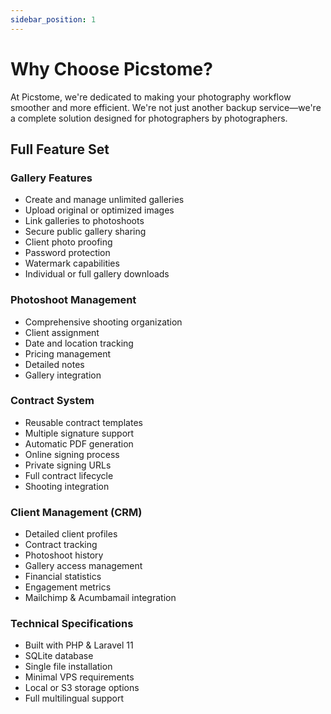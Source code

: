 ```yaml
---
sidebar_position: 1
---
```


# Why Choose Picstome?

At Picstome, we're dedicated to making your photography workflow smoother and more efficient. We're not just another backup service—we're a complete solution designed for photographers by photographers.

## Full Feature Set

### Gallery Features
- Create and manage unlimited galleries
- Upload original or optimized images
- Link galleries to photoshoots
- Secure public gallery sharing
- Client photo proofing
- Password protection
- Watermark capabilities
- Individual or full gallery downloads

### Photoshoot Management
- Comprehensive shooting organization
- Client assignment
- Date and location tracking
- Pricing management
- Detailed notes
- Gallery integration

### Contract System
- Reusable contract templates
- Multiple signature support
- Automatic PDF generation
- Online signing process
- Private signing URLs
- Full contract lifecycle
- Shooting integration

### Client Management (CRM)
- Detailed client profiles
- Contract tracking
- Photoshoot history
- Gallery access management
- Financial statistics
- Engagement metrics
- Mailchimp & Acumbamail integration

### Technical Specifications
- Built with PHP & Laravel 11
- SQLite database
- Single file installation
- Minimal VPS requirements
- Local or S3 storage options
- Full multilingual support
